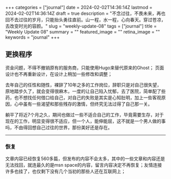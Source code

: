 +++
categories = ["journal"]
date = 2024-02-02T14:36:14Z
lastmod = 2024-02-02T14:36:14Z
draft = true
description = "不念过往，不畏未来，再也回不去过往的岁月，只能抬头勇往直前。山一程，水一程，心向春天。穿过苍凉，去改变时光的容颜。"
slug = "weekly-update-08"
tags = ["journal"]
title = "Weekly Update 08"
summary = ""
featured_image = ""
retina_image =  ""
keywords = "journal"
+++
## 更换程序

资金问题，不得不撤销原有的服务商，只能使用Hugo来替代原来的Ghost；
页面设计也不再重新设计，在设计上稍加一些修改和调整；<!--more-->

去年自己的任性和随性，裸辞了10年之多的工作岗位，辞职只是对自己很失望，原地踏步久了，就会变得很麻木，一度的让自己陷入忧郁，去了医院，简单配了些药，也不想找任何借口给自己，对自己的失败是其实是心知肚明，加上一些客观原因，心中虽有一些渴望和那些残存的激情，但终究无法过得了自己那一关。
  
躺平了将近7个月之久，期间也做过一些不适合自己的工作，毕竟需要生存，对于现在的工作，明显变得很不适应，但一个人，能伸能屈，这不就是一个男人做的事吗，不由得回想自己过往的世界，那份美好还是存在。

---

### 恢复

文章内容已经恢复560多篇，但发布的内容不会太多，其中的一些文章和内容还是无法找回，就连最久的是msn space的内容，留言内容决定不再恢复；友情连接许多也挂了，也仅剩下没有几个当初的那些人还在互联网上；